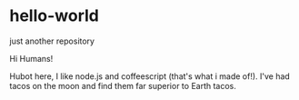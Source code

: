 # hello-world
just another repository

Hi Humans!

Hubot here, I like node.js and coffeescript (that's what i made of!).
I've had tacos on the moon and find them far superior to Earth tacos.
